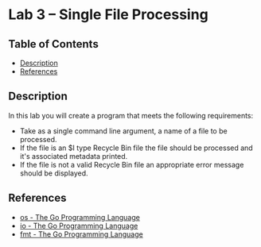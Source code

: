 # Lab 3 – Single File Processing

## Table of Contents

* [Description](#description)
* [References](#references)

## Description

In this lab you will create a program that meets the following requirements:

* Take as a single command line argument, a name of a file to be processed.
* If the file is an $I type Recycle Bin file the file should be processed and it's associated metadata printed.
* If the file is not a valid Recycle Bin file an appropriate error message should be displayed.

## References

* [os - The Go Programming Language](https://golang.org/pkg/os/#File)
* [io - The Go Programming Language](https://golang.org/pkg/io/)
* [fmt - The Go Programming Language](https://golang.org/pkg/fmt/)

